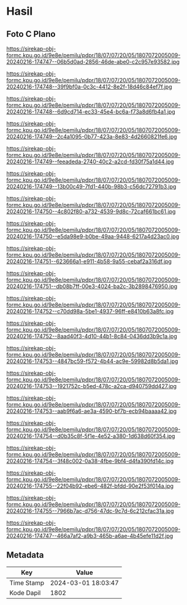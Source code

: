 # Hasil

## Foto C Plano

https://sirekap-obj-formc.kpu.go.id/9e8e/pemilu/pdpr/18/07/07/20/05/1807072005009-20240216-174747--06b5d0ad-2856-46de-abe0-c2c957e93582.jpg

https://sirekap-obj-formc.kpu.go.id/9e8e/pemilu/pdpr/18/07/07/20/05/1807072005009-20240216-174748--39f9bf0a-0c3c-4412-8e2f-18d46c84ef7f.jpg

https://sirekap-obj-formc.kpu.go.id/9e8e/pemilu/pdpr/18/07/07/20/05/1807072005009-20240216-174748--6d9cd714-ec33-45e4-bc6a-f73a8d6fb4a1.jpg

https://sirekap-obj-formc.kpu.go.id/9e8e/pemilu/pdpr/18/07/07/20/05/1807072005009-20240216-174749--2c4a1095-0b77-423a-8e83-4d2660821fe6.jpg

https://sirekap-obj-formc.kpu.go.id/9e8e/pemilu/pdpr/18/07/07/20/05/1807072005009-20240216-174749--feeadeda-2740-40c2-a2cd-fd30f75a1d44.jpg

https://sirekap-obj-formc.kpu.go.id/9e8e/pemilu/pdpr/18/07/07/20/05/1807072005009-20240216-174749--13b00c49-7fd1-440b-98b3-c56dc72791b3.jpg

https://sirekap-obj-formc.kpu.go.id/9e8e/pemilu/pdpr/18/07/07/20/05/1807072005009-20240216-174750--4c802f80-a732-4539-9d8c-72caf661bc61.jpg

https://sirekap-obj-formc.kpu.go.id/9e8e/pemilu/pdpr/18/07/07/20/05/1807072005009-20240216-174750--e5da98e9-b0be-49aa-9448-6217a4d23ac0.jpg

https://sirekap-obj-formc.kpu.go.id/9e8e/pemilu/pdpr/18/07/07/20/05/1807072005009-20240216-174751--623666a1-e911-4b58-9a55-cebaf2a316df.jpg

https://sirekap-obj-formc.kpu.go.id/9e8e/pemilu/pdpr/18/07/07/20/05/1807072005009-20240216-174751--db08b7ff-00e3-4024-ba2c-3b2898476950.jpg

https://sirekap-obj-formc.kpu.go.id/9e8e/pemilu/pdpr/18/07/07/20/05/1807072005009-20240216-174752--c70dd98a-5be1-4937-96ff-e8410b63a8fc.jpg

https://sirekap-obj-formc.kpu.go.id/9e8e/pemilu/pdpr/18/07/07/20/05/1807072005009-20240216-174752--8aad40f3-4d10-44b1-8c84-0436dd3b9c1a.jpg

https://sirekap-obj-formc.kpu.go.id/9e8e/pemilu/pdpr/18/07/07/20/05/1807072005009-20240216-174753--4847bc59-f572-4b44-ac9e-59982d8b5da1.jpg

https://sirekap-obj-formc.kpu.go.id/9e8e/pemilu/pdpr/18/07/07/20/05/1807072005009-20240216-174753--1921752c-b5ed-478c-a2ca-d940759dd427.jpg

https://sirekap-obj-formc.kpu.go.id/9e8e/pemilu/pdpr/18/07/07/20/05/1807072005009-20240216-174753--aab9f6a6-ae3a-4590-bf7b-ecb94baaaa42.jpg

https://sirekap-obj-formc.kpu.go.id/9e8e/pemilu/pdpr/18/07/07/20/05/1807072005009-20240216-174754--d0b35c8f-5f1e-4e52-a380-1d638d60f354.jpg

https://sirekap-obj-formc.kpu.go.id/9e8e/pemilu/pdpr/18/07/07/20/05/1807072005009-20240216-174754--3f48c002-0a38-4fbe-9bf4-d4fa390fd14c.jpg

https://sirekap-obj-formc.kpu.go.id/9e8e/pemilu/pdpr/18/07/07/20/05/1807072005009-20240216-174755--22f04b92-ebe6-482f-bfdd-90e2f53f014a.jpg

https://sirekap-obj-formc.kpu.go.id/9e8e/pemilu/pdpr/18/07/07/20/05/1807072005009-20240216-174755--7966b7ac-d756-47dc-9c7d-6c212cfac31a.jpg

https://sirekap-obj-formc.kpu.go.id/9e8e/pemilu/pdpr/18/07/07/20/05/1807072005009-20240216-174747--466a7af2-a9b3-465b-a6ae-4b45efe11d2f.jpg


## Metadata

| Key        | Value               |
| ---------- | ------------------- |
| Time Stamp | 2024-03-01 18:03:47 |
| Kode Dapil | 1802                |



